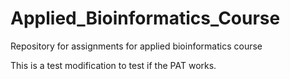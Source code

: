 # Applied_Bioinformatics_Course
Repository for assignments for applied bioinformatics course

This is a test modification to test if the PAT works.
